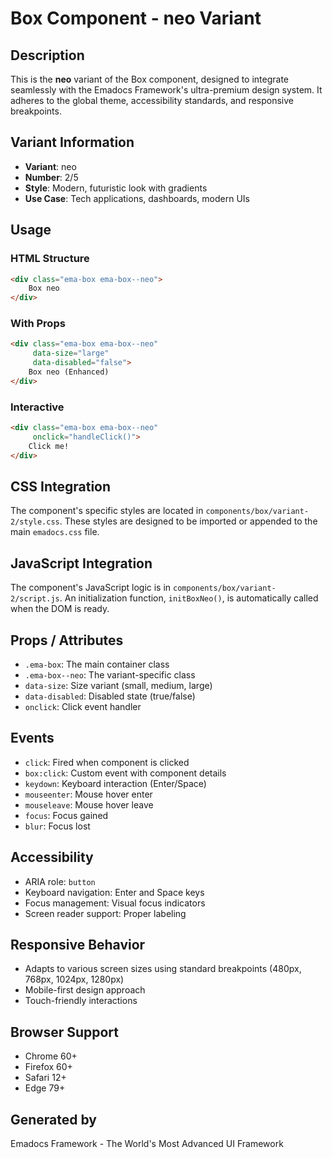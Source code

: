 # Box Component - neo Variant

## Description
This is the **neo** variant of the Box component, designed to integrate seamlessly with the Emadocs Framework's ultra-premium design system. It adheres to the global theme, accessibility standards, and responsive breakpoints.

## Variant Information
- **Variant**: neo
- **Number**: 2/5
- **Style**: Modern, futuristic look with gradients
- **Use Case**: Tech applications, dashboards, modern UIs

## Usage

### HTML Structure
```html
<div class="ema-box ema-box--neo">
    Box neo
</div>
```

### With Props
```html
<div class="ema-box ema-box--neo" 
     data-size="large" 
     data-disabled="false">
    Box neo (Enhanced)
</div>
```

### Interactive
```html
<div class="ema-box ema-box--neo" 
     onclick="handleClick()">
    Click me!
</div>
```

## CSS Integration
The component's specific styles are located in `components/box/variant-2/style.css`. These styles are designed to be imported or appended to the main `emadocs.css` file.

## JavaScript Integration
The component's JavaScript logic is in `components/box/variant-2/script.js`. An initialization function, `initBoxNeo()`, is automatically called when the DOM is ready.

## Props / Attributes
- `.ema-box`: The main container class
- `.ema-box--neo`: The variant-specific class
- `data-size`: Size variant (small, medium, large)
- `data-disabled`: Disabled state (true/false)
- `onclick`: Click event handler

## Events
- `click`: Fired when component is clicked
- `box:click`: Custom event with component details
- `keydown`: Keyboard interaction (Enter/Space)
- `mouseenter`: Mouse hover enter
- `mouseleave`: Mouse hover leave
- `focus`: Focus gained
- `blur`: Focus lost

## Accessibility
- ARIA role: `button`
- Keyboard navigation: Enter and Space keys
- Focus management: Visual focus indicators
- Screen reader support: Proper labeling

## Responsive Behavior
- Adapts to various screen sizes using standard breakpoints (480px, 768px, 1024px, 1280px)
- Mobile-first design approach
- Touch-friendly interactions

## Browser Support
- Chrome 60+
- Firefox 60+
- Safari 12+
- Edge 79+

## Generated by
Emadocs Framework - The World's Most Advanced UI Framework
